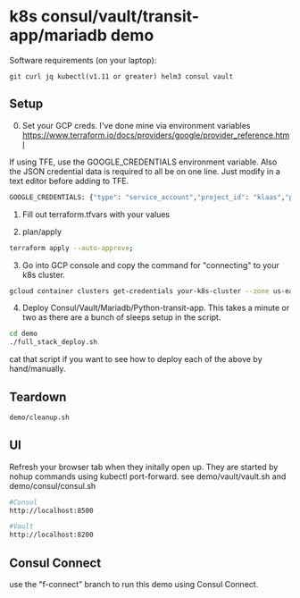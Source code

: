 # k8s consul/vault/transit-app/mariadb demo
Software requirements (on your laptop):

```git curl jq kubectl(v1.11 or greater) helm3 consul vault```

## Setup
0. Set your GCP creds. I've done mine via environment variables
https://www.terraform.io/docs/providers/google/provider_reference.html

If using TFE, use the GOOGLE_CREDENTIALS environment variable. Also the JSON credential data is required to all be on one line. Just modify in a text editor before adding to TFE.
```bash
GOOGLE_CREDENTIALS: {"type": "service_account","project_id": "klaas","private_key_id":.......... 
````
1. Fill out terraform.tfvars with your values

2. plan/apply
```bash
terraform apply --auto-approve;
```

3. Go into GCP console and copy the command for  "connecting" to your k8s cluster.
```bash
gcloud container clusters get-credentials your-k8s-cluster --zone us-east1-b --project your_project
```

4. Deploy Consul/Vault/Mariadb/Python-transit-app. This takes a minute or two as there are a bunch of sleeps setup in the script.
```bash
cd demo
./full_stack_deploy.sh
```
cat that script if you want to see how to deploy each of the above by hand/manually.


## Teardown
```bash
demo/cleanup.sh
```

## UI
Refresh your browser tab when they initally open up. They are started by nohup commands using kubectl port-forward. see demo/vault/vault.sh and demo/consul/consul.sh
```bash
#Consul
http://localhost:8500

#Vault
http://localhost:8200
```

## Consul Connect
use the "f-connect" branch to run this demo using Consul Connect.